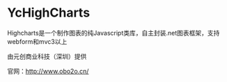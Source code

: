 # YcHighCharts
Highcharts是一个制作图表的纯Javascript类库，自主封装.net图表框架，支持webform和mvc3以上

由元创商业科技（深圳）提供

官网：http://www.obo2o.cn/
